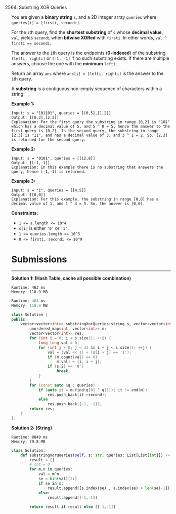 2564. Substring XOR Queries

You are given a **binary string** `s`, and a 2D integer array `queries` where `queries[i] = [firsti, secondi]`.

For the `i`th query, find the **shortest substring** of `s` whose **decimal value**, `val`, yields `secondi` when **bitwise XORed** with `firsti`. In other words, `val ^ firsti == secondi`.

The answer to the `i`th query is the endpoints (**0-indexed**) of the substring `[lefti, righti]` or `[-1, -1]` if no such substring exists. If there are multiple answers, choose the one with the **minimum** `lefti`.

Return an array `ans` where `ans[i] = [lefti, righti]` is the answer to the `i`th query.

A **substring** is a contiguous non-empty sequence of characters within a string.

 

**Example 1:**
```
Input: s = "101101", queries = [[0,5],[1,2]]
Output: [[0,2],[2,3]]
Explanation: For the first query the substring in range [0,2] is "101" which has a decimal value of 5, and 5 ^ 0 = 5, hence the answer to the first query is [0,2]. In the second query, the substring in range [2,3] is "11", and has a decimal value of 3, and 3 ^ 1 = 2. So, [2,3] is returned for the second query. 
```

**Example 2:**
```
Input: s = "0101", queries = [[12,8]]
Output: [[-1,-1]]
Explanation: In this example there is no substring that answers the query, hence [-1,-1] is returned.
```

**Example 3:**
```
Input: s = "1", queries = [[4,5]]
Output: [[0,0]]
Explanation: For this example, the substring in range [0,0] has a decimal value of 1, and 1 ^ 4 = 5. So, the answer is [0,0].
```

**Constraints:**

* `1 <= s.length <= 10^4`
* `s[i]` is either `'0'` or `'1'`.
* `1 <= queries.length <= 10^5`
* `0 <= firsti, secondi <= 10^9`

# Submissions
---
**Solution 1: (Hash Table, cache all possible combination)**
```
Runtime: 463 ms
Memory: 118.9 MB
```
```c++
Runtime: 463 ms
Memory: 118.9 MB
```
```c++
class Solution {
public:
    vector<vector<int>> substringXorQueries(string s, vector<vector<int>>& queries) {
        unordered_map<int, vector<int>> m;
        vector<vector<int>> res;
        for (int i = 0; i < s.size(); ++i) {
            long long val = 0;
            for (int j = 0; j < 32 && i + j < s.size(); ++j) {
                val = (val << 1) + (s[i + j] == '1');
                if (m.count(val) == 0)
                    m[val] = {i, i + j};
                if (s[i] == '0')
                    break;
            }
        }
        for (const auto &q : queries)
            if (auto it = m.find(q[0] ^ q[1]); it != end(m))
                res.push_back(it->second);
            else
                res.push_back({-1, -1});
        return res;
    }
};
```

**Solution 2: (String)**
```
Runtime: 8849 ms
Memory: 79.8 MB
```
```python
class Solution:
    def substringXorQueries(self, s: str, queries: List[List[int]]) -> List[List[int]]:
        result = []
        # cnt = 0
        for m,n in queries:
            val = m^n
            se = bin(val)[2:]
            if se in s:
                result.append([s.index(se) , s.index(se) + len(se)-1])
            else:
                result.append([-1,-1])
                
        return result if result else [[-1,-1]]
```
